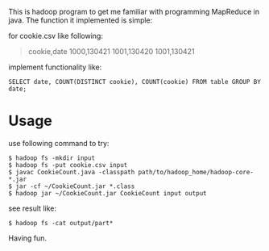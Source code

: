 This is hadoop program to get me familiar with programming MapReduce in java.
The function it implemented is simple:

for cookie.csv like following:

>cookie,date
>1000,130421
>1001,130420
>1001,130421

implement functionality like:

    SELECT date, COUNT(DISTINCT cookie), COUNT(cookie) FROM table GROUP BY date;

Usage
=====

use following command to try:

    $ hadoop fs -mkdir input
    $ hadoop fs -put cookie.csv input
    $ javac CookieCount.java -classpath path/to/hadoop_home/hadoop-core-*.jar
    $ jar -cf ~/CookieCount.jar *.class
    $ hadoop jar ~/CookieCount.jar CookieCount input output

see result like:

    $ hadoop fs -cat output/part*

Having fun.
